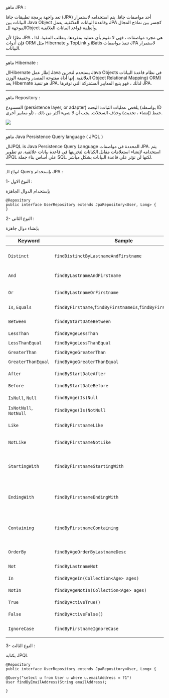 
ماهو JPA :

تعد واجهة برمجة تطبيقات جافا (JPA) أحد مواصفات جافا. يتم استخدامه لاستمرار البيانات بين  Java Object وقاعدة البيانات العلائقية. يعمل JPA كجسر بين نماذج المجال الموجهة للObject وأنظمة قواعد البيانات العلائقية.

نظرًا لأن JPA هي مجرد مواصفات ، فهي لا تقوم بأي عملية بمفردها. يتطلب التنفيذ. لذا ، فإن أدوات ORM مثل Hibernate و TopLink و iBatis تنفذ مواصفات JPA لاستمرار البيانات.


----------


ماهو Hibernate :

الHibernate إطار عمل Java يستخدم لتخزين Java Objects في نظام قاعدة البيانات العلائقية. إنها أداة مفتوحة المصدر وخفيفة الوزن Object Relational Mapping) ORM)
يعد Hibernate هو تنفيذ JPA. لذلك ، فهو يتبع المعايير المشتركة التي توفرها JPA.


----------


ماهو Repository :

المستودع (persistence layer, or adapter) يلخص عمليات الثبات: البحث (بواسطة ID أو معايير أخرى) ، حفظ (إنشاء ، تحديث) وحذف السجلات. يجب أن لا شيء أكثر من ذلك.




![](https://paper-attachments.dropbox.com/s_BFB0ED6EADDF6D8B91026AFB6AA747E8B5FDC90E1D3D1685F74542EE4343EBE6_1651144267803_image.png)



----------


ماهو Java Persistence Query language ( JPQL )

الJPQL is Java Persistence Query Language المحددة في مواصفات JPA. يتم استخدامه لإنشاء استعلامات مقابل الكيانات لتخزينها في قاعدة بيانات علائقية. تم تطوير JPQL على أساس بناء جملة SQL. لكنها لن تؤثر على قاعدة البيانات بشكل مباشر.


-----------


انواع الـ Query بإستخدام JPA : 


1- النوع الاول : 

بإستخدام الدوال الجاهزة 


    @Repository
    public interface UserRepository extends JpaRepository<User, Long> {
    }


2- النوع الثاني :

بإنشاء دوال جاهزة

| Keyword                | Sample                                                        | JPQL snippet                                                       |
| ---------------------- | ------------------------------------------------------------- | ------------------------------------------------------------------ |
| `Distinct`             | `findDistinctByLastnameAndFirstname`                          | `select distinct … where x.lastname = ?1 and x.firstname = ?2`     |
| `And`                  | `findByLastnameAndFirstname`                                  | `… where x.lastname = ?1 and x.firstname = ?2`                     |
| `Or`                   | `findByLastnameOrFirstname`                                   | `… where x.lastname = ?1 or x.firstname = ?2`                      |
| `Is`, `Equals`         | `findByFirstname`,`findByFirstnameIs`,`findByFirstnameEquals` | `… where x.firstname = ?1`                                         |
| `Between`              | `findByStartDateBetween`                                      | `… where x.startDate between ?1 and ?2`                            |
| `LessThan`             | `findByAgeLessThan`                                           | `… where x.age < ?1`                                               |
| `LessThanEqual`        | `findByAgeLessThanEqual`                                      | `… where x.age <= ?1`                                              |
| `GreaterThan`          | `findByAgeGreaterThan`                                        | `… where x.age > ?1`                                               |
| `GreaterThanEqual`     | `findByAgeGreaterThanEqual`                                   | `… where x.age >= ?1`                                              |
| `After`                | `findByStartDateAfter`                                        | `… where x.startDate > ?1`                                         |
| `Before`               | `findByStartDateBefore`                                       | `… where x.startDate < ?1`                                         |
| `IsNull`, `Null`       | `findByAge(Is)Null`                                           | `… where x.age is null`                                            |
| `IsNotNull`, `NotNull` | `findByAge(Is)NotNull`                                        | `… where x.age not null`                                           |
| `Like`                 | `findByFirstnameLike`                                         | `… where x.firstname like ?1`                                      |
| `NotLike`              | `findByFirstnameNotLike`                                      | `… where x.firstname not like ?1`                                  |
| `StartingWith`         | `findByFirstnameStartingWith`                                 | `… where x.firstname like ?1` (parameter bound with appended `%`)  |
| `EndingWith`           | `findByFirstnameEndingWith`                                   | `… where x.firstname like ?1` (parameter bound with prepended `%`) |
| `Containing`           | `findByFirstnameContaining`                                   | `… where x.firstname like ?1` (parameter bound wrapped in `%`)     |
| `OrderBy`              | `findByAgeOrderByLastnameDesc`                                | `… where x.age = ?1 order by x.lastname desc`                      |
| `Not`                  | `findByLastnameNot`                                           | `… where x.lastname <> ?1`                                         |
| `In`                   | `findByAgeIn(Collection<Age> ages)`                           | `… where x.age in ?1`                                              |
| `NotIn`                | `findByAgeNotIn(Collection<Age> ages)`                        | `… where x.age not in ?1`                                          |
| `True`                 | `findByActiveTrue()`                                          | `… where x.active = true`                                          |
| `False`                | `findByActiveFalse()`                                         | `… where x.active = false`                                         |
| `IgnoreCase`           | `findByFirstnameIgnoreCase`                                   | `… where UPPER(x.firstname) = UPPER(?1)`                           |



3- النوع الثالث :

بكتابة JPQL 


    @Repository
    public interface UserRepository extends JpaRepository<User, Long> { 
    
    @Query("select u from User u where u.emailAddress = ?1") 
    User findByEmailAddress(String emailAddress); 
    
    }




